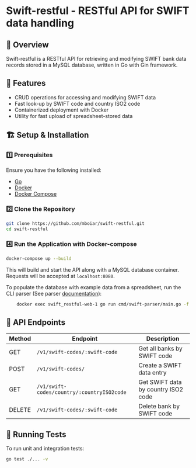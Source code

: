 # Swift-restful - RESTful API for SWIFT data handling

## 📌 Overview
Swift-restful is a RESTful API for retrieving and modifying SWIFT bank data records stored in a MySQL database, written in Go with Gin framework.

## 🚀 Features
- CRUD operations for accessing and modifying SWIFT data
- Fast look-up by SWIFT code and country ISO2 code
- Containerized deployment with Docker
- Utility for fast upload of spreadsheet-stored data

## 🏗️ Setup & Installation

### 1️⃣ Prerequisites
Ensure you have the following installed:
- [Go](https://go.dev/dl/)
- [Docker](https://www.docker.com/get-started)
- [Docker Compose](https://docs.docker.com/compose/install/)

### 2️⃣ Clone the Repository
```sh
git clone https://github.com/mboiar/swift-restful.git
cd swift-restful
```

### 4️⃣ Run the Application with Docker-compose
```sh
docker-compose up --build
```
This will build and start the API along with a MySQL database container. Requests will be accepted at `localhost:8080`.

To populate the database with example data from a spreadsheet, run the CLI parser (See parser [documentation](https://github.com/mboiar/swift_restful/blob/main/cmd/swift-parser/README.md)):
```sh
    docker exec swift_restful-web-1 go run cmd/swift-parser/main.go -f '/go/src/github.com/mboiar/swift-restful/example/Interns_2025_SWIFT_CODES - Sheet1.csv' --skip-duplicates
```

## 📡 API Endpoints

| Method | Endpoint                                   | Description                          |
|--------|--------------------------------------------|--------------------------------------|
| GET    | `/v1/swift-codes/:swift-code`              | Get all banks by SWIFT code          |
| POST   | `/v1/swift-codes/`                         | Create a SWIFT data entry            |
| GET    | `/v1/swift-codes/country/:countryISO2code` | Get SWIFT data by country ISO2 code  |
| DELETE | `/v1/swift-codes/:swift-code`              | Delete bank by SWIFT code            |

## 🧪 Running Tests

To run unit and integration tests:
```sh
go test ./... -v
```
